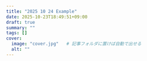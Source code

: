 ```yaml
---
title: "2025 10 24 Example"
date: 2025-10-23T18:49:51+09:00
draft: true
summary: ""
tags: []
cover:
  image: "cover.jpg"   # 記事フォルダに置けば自動で出せる
  alt: ""
---
```

